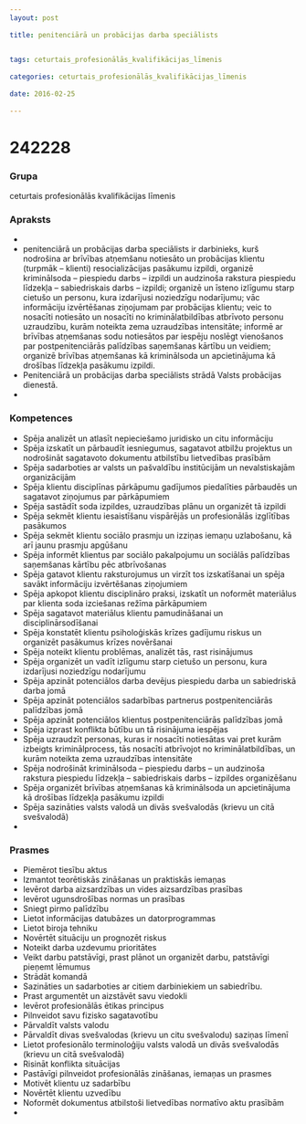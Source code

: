 ```yaml
---
layout: post
    
title: penitenciārā un probācijas darba speciālists

    
tags: ceturtais_profesionālās_kvalifikācijas_līmenis
    
categories: ceturtais_profesionālās_kvalifikācijas_līmenis
    
date: 2016-02-25
    
---
```

# 242228

### Grupa
ceturtais profesionālās kvalifikācijas līmenis


### Apraksts

* 
* penitenciārā un probācijas darba speciālists ir darbinieks, kurš nodrošina ar brīvības atņemšanu notiesāto un probācijas klientu (turpmāk – klienti) resocializācijas pasākumu izpildi, organizē kriminālsoda – piespiedu darbs – izpildi un audzinoša rakstura piespiedu līdzekļa – sabiedriskais darbs – izpildi; organizē un īsteno izlīgumu starp cietušo un personu, kura izdarījusi noziedzīgu nodarījumu; vāc informāciju izvērtēšanas ziņojumam par probācijas klientu; veic to nosacīti notiesāto un nosacīti no kriminālatbildības atbrīvoto personu uzraudzību, kurām noteikta zema uzraudzības intensitāte; informē ar brīvības atņemšanas sodu notiesātos par iespēju noslēgt vienošanos par postpenitenciārās palīdzības saņemšanas kārtību un veidiem; organizē brīvības atņemšanas kā kriminālsoda un apcietinājuma kā drošības līdzekļa pasākumu izpildi. 
* 	Penitenciārā un probācijas darba speciālists strādā Valsts probācijas dienestā. 
* 	 

### Kompetences

* Spēja analizēt un atlasīt nepieciešamo juridisko un citu informāciju
* Spēja izskatīt un pārbaudīt iesniegumus, sagatavot atbilžu projektus un nodrošināt sagatavoto dokumentu atbilstību lietvedības prasībām
* Spēja sadarboties ar valsts un pašvaldību institūcijām un nevalstiskajām organizācijām
* Spēja klientu disciplīnas pārkāpumu gadījumos piedalīties pārbaudēs un sagatavot ziņojumus par pārkāpumiem
* Spēja sastādīt soda izpildes, uzraudzības plānu un organizēt tā izpildi
* Spēja sekmēt klientu iesaistīšanu vispārējās un profesionālās izglītības pasākumos
* Spēja sekmēt klientu sociālo prasmju un izziņas iemaņu uzlabošanu, kā arī jaunu prasmju apgūšanu
* Spēja informēt klientus par sociālo pakalpojumu un sociālās palīdzības saņemšanas kārtību pēc atbrīvošanas
* Spēja gatavot klientu raksturojumus un virzīt tos izskatīšanai un spēja savākt informāciju izvērtēšanas ziņojumiem
* Spēja apkopot klientu disciplināro praksi, izskatīt un noformēt materiālus par klienta soda izciešanas režīma pārkāpumiem
* Spēja sagatavot materiālus klientu pamudināšanai un disciplinārsodīšanai
* Spēja konstatēt klientu psiholoģiskās krīzes gadījumu riskus un organizēt pasākumus krīzes novēršanai
* Spēja noteikt klientu problēmas, analizēt tās, rast risinājumus
* Spēja organizēt un vadīt izlīgumu starp cietušo un personu, kura izdarījusi noziedzīgu nodarījumu
* Spēja apzināt potenciālos darba devējus piespiedu darba un sabiedriskā darba jomā
* Spēja apzināt potenciālos sadarbības partnerus postpenitenciārās palīdzības jomā
* Spēja apzināt potenciālos klientus postpenitenciārās palīdzības jomā
* Spēja izprast konflikta būtību un tā risinājuma iespējas
* Spēja uzraudzīt personas, kuras ir nosacīti notiesātas vai pret kurām izbeigts kriminālprocess, tās nosacīti atbrīvojot no kriminālatbildības, un kurām noteikta zema uzraudzības intensitāte
* Spēja nodrošināt kriminālsoda – piespiedu darbs – un audzinoša rakstura piespiedu līdzekļa – sabiedriskais darbs – izpildes organizēšanu
* Spēja organizēt brīvības atņemšanas kā kriminālsoda un apcietinājuma kā drošības līdzekļa pasākumu izpildi
* Spēja sazināties valsts valodā un divās svešvalodās (krievu un citā svešvalodā)
* 

### Prasmes 
* Piemērot tiesību aktus
* Izmantot teorētiskās zināšanas un praktiskās iemaņas
* Ievērot darba aizsardzības un vides aizsardzības prasības
* Ievērot ugunsdrošības normas un prasības
* Sniegt pirmo palīdzību
* Lietot informācijas datubāzes un datorprogrammas
* Lietot biroja tehniku
* Novērtēt situāciju un prognozēt riskus
* Noteikt darba uzdevumu prioritātes
* Veikt darbu patstāvīgi, prast plānot un organizēt darbu, patstāvīgi pieņemt lēmumus
* Strādāt komandā
* Sazināties un sadarboties ar citiem darbiniekiem un sabiedrību.
*  Prast argumentēt un aizstāvēt savu viedokli
* Ievērot profesionālās ētikas principus
* Pilnveidot savu fizisko sagatavotību
* Pārvaldīt valsts valodu
* Pārvaldīt divas svešvalodas (krievu un citu svešvalodu) saziņas līmenī
* Lietot profesionālo terminoloģiju valsts valodā un divās svešvalodās (krievu un citā svešvalodā)
* Risināt konflikta situācijas
* Pastāvīgi pilnveidot profesionālās zināšanas, iemaņas un prasmes
* Motivēt klientu uz sadarbību
* Novērtēt klientu uzvedību
* Noformēt dokumentus atbilstoši lietvedības normatīvo aktu prasībām
* 
